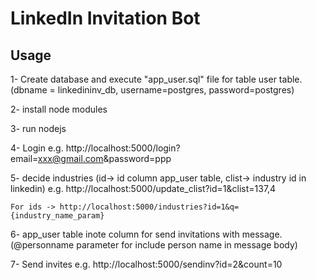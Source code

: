 # LinkedIn Invitation Bot

## Usage
1- Create database and execute "app_user.sql" file for table user table. (dbname = linkedininv_db, username=postgres, password=postgres)

2- install node modules

3- run nodejs

4- Login 
   e.g. http://localhost:5000/login?email=xxx@gmail.com&password=ppp

5- decide industries (id-> id column app_user table, clist-> industry id in linkedin)
    e.g. http://localhost:5000/update_clist?id=1&clist=137,4

    For ids -> http://localhost:5000/industries?id=1&q={industry_name_param}

6- app_user table inote column for send invitations with message. (@personname parameter for include person name in message body)

7- Send invites
    e.g. http://localhost:5000/sendinv?id=2&count=10
